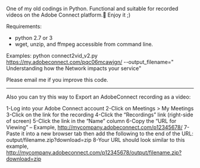 One of my old codings in Python.
Functional and suitable for recorded videos on the Adobe Connect platform.
ٍEnjoy it ;)

Requirements:
- python 2.7 or 3
- wget, unzip, and ffmpeg accessible from command line.

Examples:
python connect2vid_v2.py https://my.adobeconnect.com/pqc06mcawjgn/  --output_filename=" Understanding how the Network impacts your service"

Please email me if you improve this code.


-------------------------------------------------------------------------
Also you can try this way to Export an AdobeConnect recording as a video:

1-Log into your Adobe Connect account
2-Click on Meetings > My Meetings
3-Click on the link for the recording
4-Click the “Recordings” link (right-side of screen)
5-Click the link in the “Name” column
6-Copy the “URL for Viewing” – Example, http://mycompany.adobeconnect.com/p12345678/
7-Paste it into a new browser tab then add the following to the end of the URL: output/filename.zip?download=zip
8-Your URL should look similar to this example, http://mycompany.adobeconnect.com/p12345678/output/filename.zip?download=zip

